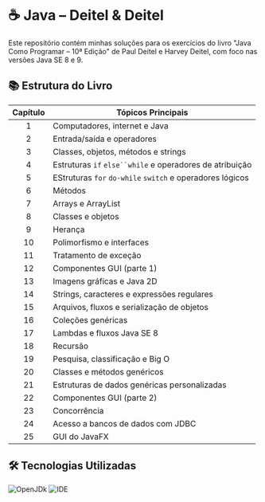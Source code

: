 # ☕ Java – Deitel & Deitel
Este repositório contém minhas soluções para os exercícios do livro "Java Como Programar – 10ª Edição" de Paul Deitel e Harvey Deitel, com foco nas versões Java SE 8 e 9.

## 📚 Estrutura do Livro
| Capítulo | Tópicos Principais                                                                                         |
| :------: |------------------------------------------------------------------------------------------------------------|
| 1 | Computadores, internet e Java                                                                 |
| 2 | Entrada/saída e operadores                                                  |
| 3 | Classes, objetos, métodos e strings                                                           |
| 4 | Estruturas `if` `else``while` e operadores de atribuição                           |
| 5 | EStruturas `for` `do-while` `switch` e operadores lógicos                          |
| 6 | Métodos                                                      |
| 7 | Arrays e ArrayList                                     |
| 8 | Classes e objetos                                   |
| 9 | Herança                                  |
| 10 | Polimorfismo e interfaces                                                 |
| 11 | Tratamento de exceção                       |
| 12 | Componentes GUI (parte 1)   |
| 13 | Imagens gráficas e Java 2D                                     |
| 14 | Strings, caracteres e expressões regulares                      |
| 15 | Arquivos, fluxos e serialização de objetos                     |
| 16 | Coleções genéricas                                  |
| 17 | Lambdas e fluxos Java SE 8                                      |
| 18 | Recursão                                                |
| 19 | Pesquisa, classificação e Big O              |
| 20 | Classes e métodos genéricos                                               |
| 21 | Estruturas de dados genéricas personalizadas |
| 22 | Componentes GUI (parte 2)                                      |
| 23 | Concorrência                                          |
| 24 | Acesso a bancos de dados com JDBC                            |
| 25 | GUI do JavaFX                                    |

## 🛠 Tecnologias Utilizadas
![OpenJDk](https://img.shields.io/badge/OpenJDK-21.0.7-ED8B00?style=for-the-badge&logo=openjdk&logoColor=white)
![IDE](https://img.shields.io/badge/IntelliJ_IDEA_Ultimate-000000?style=for-the-badge&logo=intellij-idea&logoColor=white)
